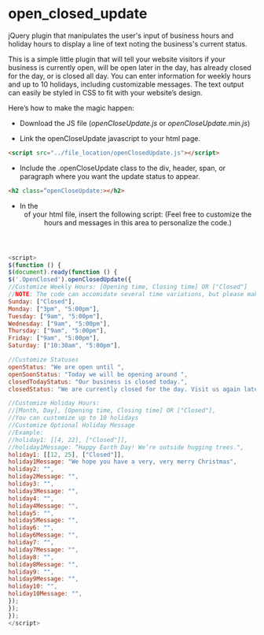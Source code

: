 # open_closed_update
jQuery plugin that manipulates the user's input of business hours and holiday hours to display a line of text noting the business's current status.

This is a simple little plugin that will tell your website visitors if your business is currently open, will be open later in the day, has already closed for the day, or is closed all day. You can enter information for weekly hours and up to 10 holidays, including customizable messages. The text output can easily be styled in CSS to fit with your website’s design. 

Here’s how to make the magic happen:

- Download the JS file (*openCloseUpdate.js* or *openCloseUpdate.min.js*)

- Link the openCloseUpdate javascript to your html page.
```html
<script src="../file_location/openClosedUpdate.js"></script>
```

- Include the .openCloseUpdate class to the div, header, span, or paragraph where you want the update status to appear. 
```html
<h2 class=“openCloseUpdate:></h2>
```

- In the <header> of your html file, insert the following script:
(Feel free to customize the hours and messages in this area to personalize the code.)
```javascript
<script>
$(function () {
$(document).ready(function () {
$('.OpenClosed').openClosedUpdate({
//Customize Weekly Hours: [Opening time, Closing time] OR ["Closed"]
//NOTE: The code can accomidate several time variations, but please make sure you indicate "am" or "pm".
Sunday: ["Closed"],
Monday: ["3pm", "5:00pm"],
Tuesday: ["9am", "5:00pm"],
Wednesday: ["9am", "5:00pm"],
Thursday: ["9am", "5:00pm"],
Friday: ["9am", "5:00pm"],
Saturday: ["10:30am", "5:00pm"],

//Customize Statuses
openStatus: "We are open until ",
openSoonStatus: "Today we will be opening around ",
closedTodayStatus: "Our business is closed today.",
closedStatus: "We are currently closed for the day. Visit us again later!",

//Customize Holiday Hours: 
//[Month, Day], [Opening time, Closing time] OR ["Closed"], 
//You can customize up to 10 holidays
//Customize Optional Holiday Message
//Example:
//holiday1: [[4, 22], ["Closed"]],
//holiday1Message: “Happy Earth Day! We’re outside hugging trees.",
holiday1: [[12, 25], ["Closed"]],
holiday1Message: "We hope you have a very, very merry Christmas",
holiday2: "",
holiday2Message: "",
holiday3: "",
holiday3Message: "",
holiday4: "",
holiday4Message: "",
holiday5: "",
holiday5Message: "",
holiday6: "",
holiday6Message: "",
holiday7: "",
holiday7Message: "",
holiday8: "",
holiday8Message: "",
holiday9: "",
holiday9Message: "",
holiday10: "",
holiday10Message: "",
});
});
});
</script>
```

